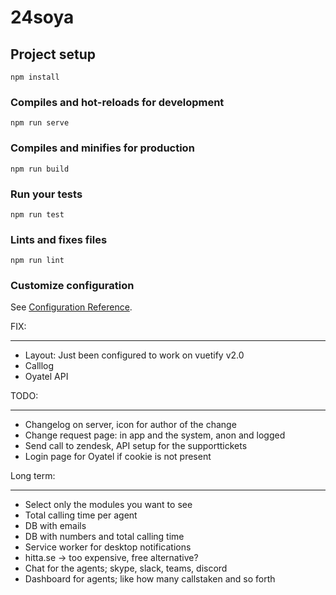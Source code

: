 # 24soya

## Project setup
```
npm install
```

### Compiles and hot-reloads for development
```
npm run serve
```

### Compiles and minifies for production
```
npm run build
```

### Run your tests
```
npm run test
```

### Lints and fixes files
```
npm run lint
```

### Customize configuration
See [Configuration Reference](https://cli.vuejs.org/config/).

FIX:
**********
*   Layout: Just been configured to work on vuetify v2.0
*   Calllog
*   Oyatel API

TODO:
**********
*   Changelog on server, icon for author of the change
*   Change request page: in app and the system, anon and logged
*   Send call to zendesk, API setup for the supporttickets
*   Login page for Oyatel if cookie is not present

Long term:
**********
*   Select only the modules you want to see
*   Total calling time per agent
*   DB with emails
*   DB with numbers and total calling time
*   Service worker for desktop notifications
*   hitta.se -> too expensive, free alternative?
*   Chat for the agents; skype, slack, teams, discord
*   Dashboard for agents; like how many callstaken and so forth